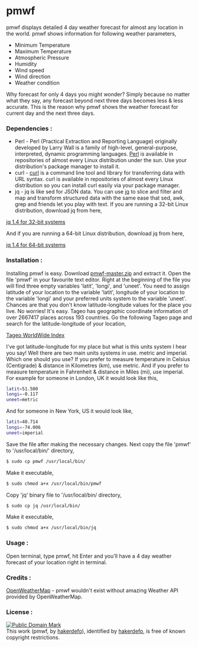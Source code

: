 # pmwf
pmwf displays detailed 4 day weather forecast for almost any location in the world.
pmwf shows information for following weather parameters,

- Minimum Temperature
- Maximum Temperature
- Atmospheric Pressure
- Humidity
- Wind speed
- Wind direction
- Weather condition

Why forecast for only 4 days you might wonder?
Simply because no matter what they say, any forecast beyond next three days becomes less & less accurate. This is the reason why pmwf shows the weather forecast for current day and the next three days.


### Dependencies :
- Perl - Perl (Practical Extraction and Reporting Language) originally developed by Larry Wall is a family of high-level, general-purpose, interpreted, dynamic programming languages. [Perl] is available in repositories of almost every Linux distribution under the sun. Use your distribution's package manager to install it.
- curl - [curl] is a command line tool and library for transferring data with URL syntax. curl is available in repositories of almost every Linux distribution so you can install curl easily via your package manager.
- jq - jq is like sed for JSON data. You can use [jq] to slice and filter and map and transform structured data with the same ease that sed, awk, grep and friends let you play with text. If you are running a 32-bit Linux distribution, download jq from here,

[jq 1.4 for 32-bit systems]

And if you are running a 64-bit Linux distribution, download jq from here,

[jq 1.4 for 64-bit systems]



### Installation :
Installing pmwf is easy. Download [pmwf-master.zip] and extract it. Open the file 'pmwf' in your favourite text editor. Right at the beginning of the file you will find three empty variables 'latit', 'longi', and 'uneet'. You need to assign latitude of your location to the variable 'latit', longitude of your location to the variable 'longi' and your preferred units system to the variable 'uneet'. Chances are that you don't know latitude-longitude values for the place you live. No worries! It's easy. Tageo has geographic coordinate information of over 2667417 places across 193 countries. Go the following Tageo page and search for the latitude-longitude of your location,

[Tageo WorldWide Index]

I've got latitude-longitude for my place but what is this units system I hear you say! Well there are two main units systems in use. metric and imperial. Which one should you use? If you prefer to measure temperature in Celsius (Centigrade) & distance in Kilometres (km), use metric. And if you prefer to measure temperature in Fahrenheit & distance in Miles (mi), use imperial.
For example for someone in London, UK it would look like this,
```sh
latit=51.500
longi=-0.117
uneet=metric
```
And for someone in New York, US it would look like,
```sh
latit=40.714
longi=-74.006
uneet=imperial
```
Save the file after making the necessary changes.
Next copy the file 'pmwf' to '/usr/local/bin/' directory,
```sh
$ sudo cp pmwf /usr/local/bin/
```
Make it executable,
```sh
$ sudo chmod a+x /usr/local/bin/pmwf
```
Copy 'jq' binary file to '/usr/local/bin/ directory,
```sh
$ sudo cp jq /usr/local/bin/
```
Make it executable,
```sh
$ sudo chmod a+x /usr/local/bin/jq
```


### Usage :
Open terminal, type pmwf, hit Enter and you'll have a 4 day weather forecast of your location right in terminal.


### Credits :
[OpenWeatherMap] - pmwf wouldn't exist without amazing Weather API provided by OpenWeatherMap.


### License :
[![Public Domain Mark](http://i.creativecommons.org/p/mark/1.0/88x31.png)](http://creativecommons.org/publicdomain/mark/1.0/)  
This work (<span property="dct:title">pmwf</span>, by [<span property="dct:title">hakerdefo</span>](https://github.com/hakerdefo/pmwf)), identified by [<span property="dct:title">hakerdefo</span>](https://hakerdefo.blogspot.com), is free of known copyright restrictions.

[perl]:https://www.perl.org
[curl]:http://curl.haxx.se
[jq]:https://stedolan.github.io/jq/
[jq 1.4 for 32-bit systems]:https://stedolan.github.io/jq/download/linux32/jq
[jq 1.4 for 64-bit systems]:https://stedolan.github.io/jq/download/linux64/jq
[pmwf-master.zip]:https://github.com/hakerdefo/pmwf/archive/master.zip
[Tageo WorldWide Index]:http://www.tageo.com/index.php?show=search
[OpenWeatherMap]:http://openweathermap.org/
